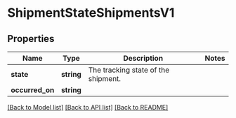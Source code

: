 # ShipmentStateShipmentsV1

## Properties
Name | Type | Description | Notes
------------ | ------------- | ------------- | -------------
**state** | **string** | The tracking state of the shipment. | 
**occurred_on** | **string** |  | 

[[Back to Model list]](../../README.md#documentation-for-models) [[Back to API list]](../../README.md#documentation-for-api-endpoints) [[Back to README]](../../README.md)

